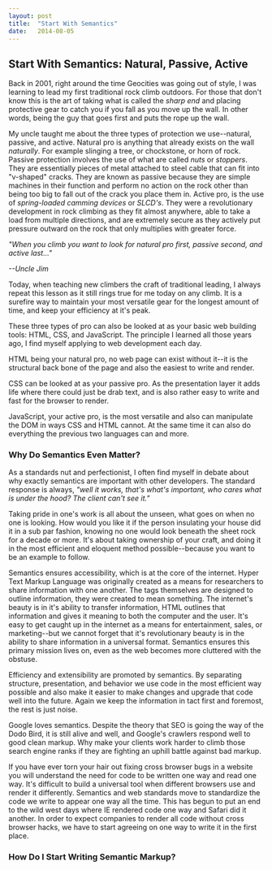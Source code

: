 ```yaml
---
layout: post
title:  "Start With Semantics"
date:   2014-08-05
---
```


## Start With Semantics: Natural, Passive, Active

Back in 2001, right around the time Geocities was going out of style, I was learning to lead my first traditional rock climb outdoors. For those that don't know this is the art of taking what is called the *sharp end* and placing protective gear to catch you if you fall as you move up the wall. In other words, being the guy that goes first and puts the rope up the wall.

My uncle taught me about the three types of protection we use--natural, passive, and active. Natural pro is anything that already exists on the wall *naturally*. For example slinging a tree, or chockstone, or horn of rock. Passive protection involves the use of what are called *nuts* or *stoppers*. They are essentially pieces of metal attached to steel cable that can fit into "v-shaped" cracks. They are known as passive because they are simple machines in their function and perform no action on the rock other than being too big to fall out of the crack you place them in. Active pro, is the use of *spring-loaded camming devices* or *SLCD's*. They were a revolutionary development in rock climbing as they fit almost anywhere, able to take a load from multiple directions, and are extremely secure as they actively put pressure outward on the rock that only multiplies with greater force.

*"When you climb you want to look for natural pro first, passive second, and active last..."*

*--Uncle Jim*

Today, when teaching new climbers the craft of traditional leading, I always repeat this lesson as it still rings true for me today on any climb. It is a surefire way to maintain your most versatile gear for the longest amount of time, and keep your efficiency at it's peak.

These three types of pro can also be looked at as your basic web building tools: HTML, CSS, and JavaScript. The principle I learned all those years ago, I find myself applying to web development each day.

HTML being your natural pro, no web page can exist without it--it is the structural back bone of the page and also the easiest to write and render.

CSS can be looked at as your passive pro. As the presentation layer it adds life where there could just be drab text, and is also rather easy to write and fast for the browser to render.

JavaScript, your active pro, is the most versatile and also can manipulate the DOM in ways CSS and HTML cannot. At the same time it can also do everything the previous two languages can and more.

### Why Do Semantics Even Matter?

As a standards nut and perfectionist, I often find myself in debate about why exactly semantics are important with other developers. The standard response is always, *"well it works, that's what's important, who cares what is under the hood? The client can't see it."*

Taking pride in one's work is all about the unseen, what goes on when no one is looking. How would you like it if the person insulating your house did it in a sub par fashion, knowing no one would look beneath the sheet rock for a decade or more. It's about taking ownership of your craft, and doing it in the most efficient and eloquent method possible--because you want to be an example to follow.

Semantics ensures accessibility, which is at the core of the internet. Hyper Text Markup Language was originally created as a means for researchers to share information with one another. The tags themselves are designed to outline information, they were created to mean something. The internet's beauty is in it's ability to transfer information, HTML outlines that information and gives it meaning to both the computer and the user. It's easy to get caught up in the internet as a means for entertainment, sales, or marketing--but we cannot forget that it's revolutionary beauty is in the ability to share information in a universal format. Semantics ensures this primary mission lives on, even as the web becomes more cluttered with the obstuse.

Efficiency and extensibility are promoted by semantics. By separating structure, presentation, and behavior we use code in the most efficient way possible and also make it easier to make changes and upgrade that code well into the future. Again we keep the information in tact first and foremost, the rest is just noise.

Google loves semantics. Despite the theory that SEO is going the way of the Dodo Bird, it is still alive and well, and Google's crawlers respond well to good clean markup. Why make your clients work harder to climb those search engine ranks if they are fighting an uphill battle against bad markup.

If you have ever torn your hair out fixing cross browser bugs in a website you will understand the need for code to be written one way and read one way. It's difficult to build a universal tool when different browsers use and render it differently. Semantics and web standards move to standardize the code we write to appear one way all the time. This has begun to put an end to the wild west days where IE rendered code one way and Safari did it another. In order to expect companies to render all code without cross browser hacks, we have to start agreeing on one way to write it in the first place.

### How Do I Start Writing Semantic Markup?
